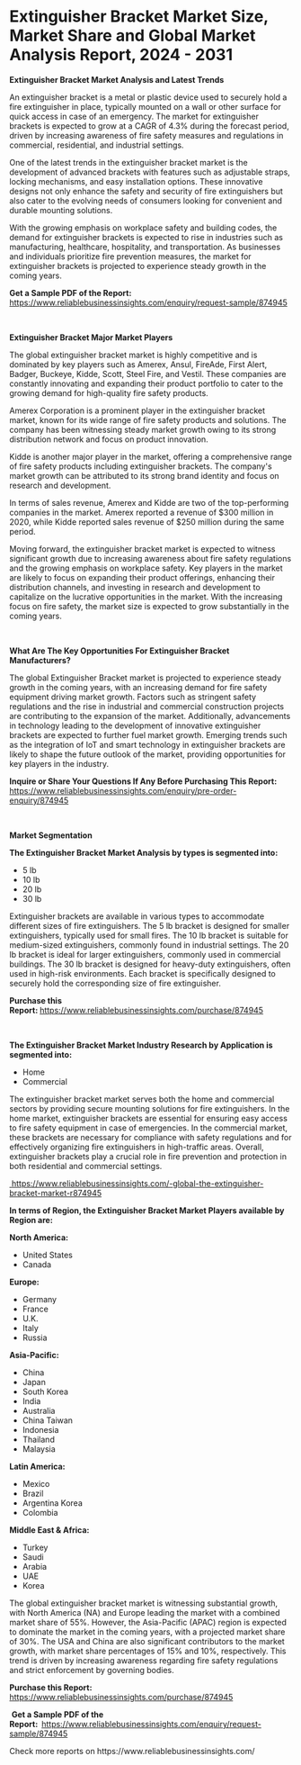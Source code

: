 <p><h1>Extinguisher Bracket Market Size, Market Share and Global Market Analysis Report, 2024 - 2031</h1></p><p><strong>Extinguisher Bracket Market Analysis and Latest Trends</strong></p>
<p><p>An extinguisher bracket is a metal or plastic device used to securely hold a fire extinguisher in place, typically mounted on a wall or other surface for quick access in case of an emergency. The market for extinguisher brackets is expected to grow at a CAGR of 4.3% during the forecast period, driven by increasing awareness of fire safety measures and regulations in commercial, residential, and industrial settings.</p><p>One of the latest trends in the extinguisher bracket market is the development of advanced brackets with features such as adjustable straps, locking mechanisms, and easy installation options. These innovative designs not only enhance the safety and security of fire extinguishers but also cater to the evolving needs of consumers looking for convenient and durable mounting solutions.</p><p>With the growing emphasis on workplace safety and building codes, the demand for extinguisher brackets is expected to rise in industries such as manufacturing, healthcare, hospitality, and transportation. As businesses and individuals prioritize fire prevention measures, the market for extinguisher brackets is projected to experience steady growth in the coming years.</p></p>
<p><strong>Get a Sample PDF of the Report:&nbsp;</strong> <a href="https://www.reliablebusinessinsights.com/enquiry/request-sample/874945">https://www.reliablebusinessinsights.com/enquiry/request-sample/874945</a></p>
<p>&nbsp;</p>
<p><strong>Extinguisher Bracket Major Market Players</strong></p>
<p><p>The global extinguisher bracket market is highly competitive and is dominated by key players such as Amerex, Ansul, FireAde, First Alert, Badger, Buckeye, Kidde, Scott, Steel Fire, and Vestil. These companies are constantly innovating and expanding their product portfolio to cater to the growing demand for high-quality fire safety products.</p><p>Amerex Corporation is a prominent player in the extinguisher bracket market, known for its wide range of fire safety products and solutions. The company has been witnessing steady market growth owing to its strong distribution network and focus on product innovation.</p><p>Kidde is another major player in the market, offering a comprehensive range of fire safety products including extinguisher brackets. The company's market growth can be attributed to its strong brand identity and focus on research and development.</p><p>In terms of sales revenue, Amerex and Kidde are two of the top-performing companies in the market. Amerex reported a revenue of $300 million in 2020, while Kidde reported sales revenue of $250 million during the same period.</p><p>Moving forward, the extinguisher bracket market is expected to witness significant growth due to increasing awareness about fire safety regulations and the growing emphasis on workplace safety. Key players in the market are likely to focus on expanding their product offerings, enhancing their distribution channels, and investing in research and development to capitalize on the lucrative opportunities in the market. With the increasing focus on fire safety, the market size is expected to grow substantially in the coming years.</p></p>
<p>&nbsp;</p>
<p><strong>What Are The Key Opportunities For Extinguisher Bracket Manufacturers?</strong></p>
<p><p>The global Extinguisher Bracket market is projected to experience steady growth in the coming years, with an increasing demand for fire safety equipment driving market growth. Factors such as stringent safety regulations and the rise in industrial and commercial construction projects are contributing to the expansion of the market. Additionally, advancements in technology leading to the development of innovative extinguisher brackets are expected to further fuel market growth. Emerging trends such as the integration of IoT and smart technology in extinguisher brackets are likely to shape the future outlook of the market, providing opportunities for key players in the industry.</p></p>
<p><strong>Inquire or Share Your Questions If Any Before Purchasing This Report:</strong> <a href="https://www.reliablebusinessinsights.com/enquiry/pre-order-enquiry/874945">https://www.reliablebusinessinsights.com/enquiry/pre-order-enquiry/874945</a></p>
<p>&nbsp;</p>
<p><strong>Market Segmentation</strong></p>
<p><strong>The Extinguisher Bracket Market Analysis by types is segmented into:</strong></p>
<p><ul><li>5 lb</li><li>10 lb</li><li>20 lb</li><li>30 lb</li></ul></p>
<p><p>Extinguisher brackets are available in various types to accommodate different sizes of fire extinguishers. The 5 lb bracket is designed for smaller extinguishers, typically used for small fires. The 10 lb bracket is suitable for medium-sized extinguishers, commonly found in industrial settings. The 20 lb bracket is ideal for larger extinguishers, commonly used in commercial buildings. The 30 lb bracket is designed for heavy-duty extinguishers, often used in high-risk environments. Each bracket is specifically designed to securely hold the corresponding size of fire extinguisher.</p></p>
<p><strong>Purchase this Report:&nbsp;</strong><a href="https://www.reliablebusinessinsights.com/purchase/874945">https://www.reliablebusinessinsights.com/purchase/874945</a></p>
<p>&nbsp;</p>
<p><strong>The Extinguisher Bracket Market Industry Research by Application is segmented into:</strong></p>
<p><ul><li>Home</li><li>Commercial</li></ul></p>
<p><p>The extinguisher bracket market serves both the home and commercial sectors by providing secure mounting solutions for fire extinguishers. In the home market, extinguisher brackets are essential for ensuring easy access to fire safety equipment in case of emergencies. In the commercial market, these brackets are necessary for compliance with safety regulations and for effectively organizing fire extinguishers in high-traffic areas. Overall, extinguisher brackets play a crucial role in fire prevention and protection in both residential and commercial settings.</p></p>
<p><a href="https://www.reliablebusinessinsights.com/-global-the-extinguisher-bracket-market-r874945">&nbsp;https://www.reliablebusinessinsights.com/-global-the-extinguisher-bracket-market-r874945</a></p>
<p><strong>In terms of Region, the Extinguisher Bracket Market Players available by Region are:</strong></p>
<p>
    <p> <strong> North America: </strong>
        <ul>
            <li>United States</li>
            <li>Canada</li>
        </ul>
        </p> 
    <p> <strong> Europe: </strong>
        <ul>
            <li>Germany</li>
            <li>France</li>
            <li>U.K.</li>
            <li>Italy</li>
            <li>Russia</li>
        </ul>
        </p> 
    <p> <strong> Asia-Pacific: </strong>
        <ul>
            <li>China</li>
            <li>Japan</li>
            <li>South Korea</li>
            <li>India</li>
            <li>Australia</li>
            <li>China Taiwan</li>
            <li>Indonesia</li>
            <li>Thailand</li>
            <li>Malaysia</li>
        </ul>
        </p> 
    <p> <strong> Latin America: </strong>
        <ul>
            <li>Mexico</li>
            <li>Brazil</li>
            <li>Argentina Korea</li>
            <li>Colombia</li>
        </ul>
        </p> 
    <p> <strong> Middle East & Africa: </strong>
        <ul>
            <li>Turkey</li>
            <li>Saudi</li>
            <li>Arabia</li>
            <li>UAE</li>
            <li>Korea</li>
        </ul>
    </p>
    </p>
<p><p>The global extinguisher bracket market is witnessing substantial growth, with North America (NA) and Europe leading the market with a combined market share of 55%. However, the Asia-Pacific (APAC) region is expected to dominate the market in the coming years, with a projected market share of 30%. The USA and China are also significant contributors to the market growth, with market share percentages of 15% and 10%, respectively. This trend is driven by increasing awareness regarding fire safety regulations and strict enforcement by governing bodies.</p></p>
<p><strong>Purchase this Report: </strong><a href="https://www.reliablebusinessinsights.com/purchase/874945">https://www.reliablebusinessinsights.com/purchase/874945</a></p>
<p>&nbsp;<strong>Get a Sample PDF of the Report:&nbsp;&nbsp;</strong><a href="https://www.reliablebusinessinsights.com/enquiry/request-sample/874945">https://www.reliablebusinessinsights.com/enquiry/request-sample/874945</a></p>
<p><strong></strong></p>
<p>Check more reports on https://www.reliablebusinessinsights.com/</p>